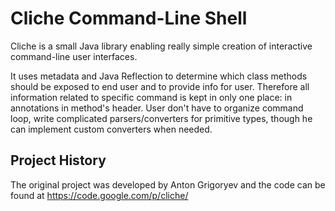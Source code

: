 # Cliche Command-Line Shell
Cliche is a small Java library enabling really simple creation of interactive command-line user interfaces.

It uses metadata and Java Reflection to determine which class methods should be exposed to end user and to provide info for user. Therefore all information related to specific command is kept in only one place: in annotations in method's header. User don't have to organize command loop, write complicated parsers/converters for primitive types, though he can implement custom converters when needed.

## Project History
The original project was developed by Anton Grigoryev and the code can be found at https://code.google.com/p/cliche/